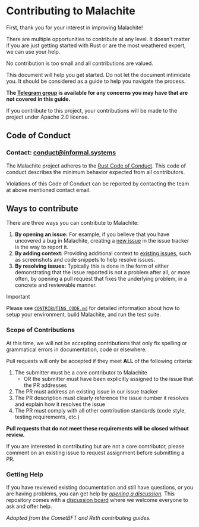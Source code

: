 # Contributing to Malachite

First, thank you for your interest in improving Malachite!

There are multiple opportunities to contribute at any level. It doesn't matter if you are just getting started with Rust or are the most weathered expert, we can use your help.

No contribution is too small and all contributions are valued.

This document will help you get started. Do not let the document intimidate you. It should be considered as a guide to help you navigate the process.

**The [Telegram group][tg] is available for any concerns you may have that are not covered in this guide.**

If you contribute to this project, your contributions will be made to the project under Apache 2.0 license.

## Code of Conduct

### Contact: conduct@informal.systems

The Malachite project adheres to the [Rust Code of Conduct][rust-coc]. This code of conduct describes the minimum behavior expected from all contributors.

Violations of this Code of Conduct can be reported by contacting the team at above mentioned contact email.

## Ways to contribute

There are three ways you can contribute to Malachite:

1. **By opening an issue:** For example, if you believe that you have uncovered a bug
   in Malachite, creating a [new issue][new-issue] in the issue tracker is the way to report it.
2. **By adding context:** Providing additional context to [existing issues][existing-issues],
   such as screenshots and code snippets to help resolve issues.
3. **By resolving issues:** Typically this is done in the form of either
   demonstrating that the issue reported is not a problem after all, or more often,
   by opening a pull request that fixes the underlying problem, in a concrete and
   reviewable manner.

> [!IMPORTANT]
> Please see [`CONTRIBUTING_CODE.md`](./CONTRIBUTING_CODE.md) for detailed information about how to setup your environment, build Malachite, and run the test suite.

### Scope of Contributions

At this time, we will not be accepting contributions that only fix spelling or grammatical errors in documentation, code or elsewhere.

Pull requests will only be accepted if they meet **ALL** of the following criteria:

1. The submitter must be a core contributor to Malachite
    * OR the submitter must have been explicitly assigned to the issue that the PR addresses
2. The PR must address an existing issue in our issue tracker
3. The PR description must clearly reference the issue number it resolves and explain how it resolves the issue
4. The PR must comply with all other contribution standards (code style, testing requirements, etc.)

**Pull requests that do not meet these requirements will be closed without review.**

If you are interested in contributing but are not a core contributor, please comment on an existing issue to request assignment before submitting a PR.

### Getting Help

If you have reviewed existing documentation and still have questions, or you
are having problems, you can get help by [*opening a discussion*][open-discussion].
This repository comes with a [discussion board][discussions-board] where we
welcome everyone to ask and offer help.


_Adapted from the CometBFT and Reth contributing guides._

[rust-coc]: https://www.rust-lang.org/en-US/conduct.html
[tg]: https://t.me/MalachiteEngine
[new-issue]: https://github.com/informalsystems/malachite/issues/new
[existing-issues]: https://github.com/informalsystems/malachite/issues
[open-discussion]: https://github.com/informalsystems/malachite/discussions/new/choose
[discussions-board]: https://github.com/informalsystems/malachite/discussions
